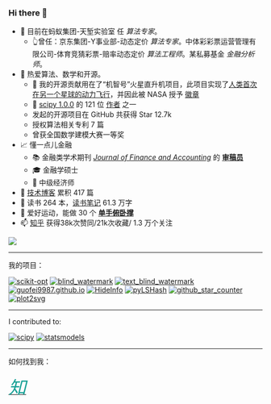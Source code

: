 
<h3 id="hi-there-">Hi there 👋</h3>
<ul>
<li>👯 目前在蚂蚁集团-天堑实验室 任 <em>算法专家</em>。
    <ul>
<li>👆曾任：京东集团-Y事业部-动态定价 <em>算法专家</em>。中体彩彩票运营管理有限公司-体育竞猜彩票-赔率动态定价 <em>算法工程师</em>。某私募基金 <em>金融分析师</em>。</li>
</ul>
</li>
<li>🧮 热爱算法、数学和开源。
    <ul>
<li>🚀  我的开源贡献用在了“机智号”火星直升机项目，此项目实现了<a href="https://github.com/readme/featured/nasa-ingenuity-helicopter">人类首次在另一个星球的动力飞行</a>，并因此被 NASA 授予 <a href="https://github.com/guofei9987?achievement=mars-2020-contributor&amp;tab=achievements">徽章</a></li>
<li>🤔 <a href="https://github.com/scipy/scipy/releases/tag/v1.0.0">scipy 1.0.0</a> 的 121 位 <a href="https://github.com/scipy/scipy/issues/7798">作者</a> 之一
  <!-- - 📃 CDA 持证人 --></li>
<li>发起的开源项目在 GitHub 共获得 Star 12.7k</li>
<li>授权算法相关专利 7 篇</li>
<li>曾获全国数学建模大赛一等奖</li>
</ul>
</li>
<li>📈 懂一点儿金融
    <ul>
<li>📚 金融类学术期刊 <em><a href="http://www.sciencepublishinggroup.com/journal/index?journalid=171">Journal of Finance and Accounting</a></em> 的 <strong><a href="https://www.guofei.site/pages/certification.html#Reviewer">审稿员</a></strong></li>
<li>🎓 金融学硕士</li>
<li>📝 中级经济师</li>
</ul>
</li>
<li>🔭 <a href="https://www.guofei.site/">技术博客</a> 累积 417 篇</li>
<li>📖 读书 264 本，<a href="https://www.guofei.site/reading/#/">读书笔记</a> 61.3 万字</li>
<li>🤸 爱好运动，能做 30 个 <b><a href="https://www.bilibili.com/video/BV1L64y1t7Ef/" target="_blank">单手俯卧撑</a></b></li>
<li>📫 <a href="https://www.zhihu.com/people/guofei9987/answers/by_votes" target="_blank">知乎</a> 获得38k次赞同/21k次收藏/ 1.3 万个关注</li>
</ul>
<img src="https://www.guofei.site/pages/trophy.svg">
<hr/>
<p>我的项目：</p>
<p><a href="https://github.com/guofei9987/scikit-opt"><img alt="scikit-opt" src="https://www.guofei.site/public/icon/scikit-opt.svg"/></a>
<a href="https://github.com/guofei9987/blind_watermark"><img alt="blind_watermark" src="https://www.guofei.site/public/icon/blind_watermark.svg"/></a>
<a href="https://github.com/guofei9987/text_blind_watermark"><img alt="text_blind_watermark" src="https://www.guofei.site/public/icon/text_blind_watermark.svg"/></a>
<a href="https://github.com/guofei9987/guofei9987.github.io"><img alt="guofei9987.github.io" src="https://www.guofei.site/public/icon/guofei9987.github.io.svg"/></a>
<a href="https://github.com/guofei9987/HideInfo"><img alt="HideInfo" src="https://www.guofei.site/public/icon/HideInfo.svg"/></a>
<a href="https://github.com/guofei9987/pyLSHash"><img alt="pyLSHash" src="https://www.guofei.site/public/icon/pyLSHash.svg"/></a>
<a href="https://github.com/guofei9987/github_star_counter"><img alt="github_star_counter" src="https://www.guofei.site/public/icon/github_star_counter.svg"/></a>
<a href="https://github.com/guofei9987/plot2svg"><img alt="plot2svg" src="https://www.guofei.site/public/icon/plot2svg.svg"/></a></p>
<hr/>
<p>I contributed to:</p>
<p><a href="https://github.com/scipy/scipy"><img alt="scipy" src="https://github-readme-stats.vercel.app/api/pin/?username=scipy&amp;repo=scipy&amp;theme=radical"/></a>
<a href="https://github.com/guofei9987/statsmodels"><img alt="statsmodels" src="https://github-readme-stats.vercel.app/api/pin/?username=statsmodels&amp;repo=statsmodels&amp;theme=radical"/></a></p>
<hr/>
<p>如何找到我：</p>
<p><a href="https://github.com/guofei9987/"><i class="fa fa-github fa-lg" style="color:#16a095;font-size:70px;"></i></a></p>
<p><a href="https://www.zhihu.com/people/guofei9987/answers/by_votes">
<span class="fa-stack fa-lg" style="color:#16a095;font-size:35px;">
<i class="fa fa-circle fa-stack-2x"></i>
<i class="fa fa-stack-1x fa-inverse">知</i>
</span>
</a></p>
<p><img alt="" src="http://www.guofei.site/public/donate/qr_wechat.jpg"/></p>
